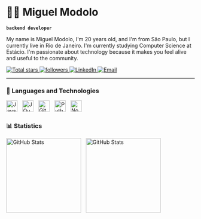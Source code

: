 # 🧑‍💻 Miguel Modolo

**`backend developer`**

My name is Miguel Modolo, I'm 20 years old, and I'm from São Paulo, but I currently live in Rio de Janeiro. I'm currently studying Computer Science at Estácio. I'm passionate about technology because it makes you feel alive and useful to the community.

<a href="https://github.com/mmodoloo?tab=repositories&sort=stargazers">
        <img 
            alt="Total stars" 
            title="GitHub Total Stars" 
            src="https://custom-icon-badges.demolab.com/github/stars/mmodoloo?color=55960c&style=for-the-badge&labelColor=488207&logo=star&label=estrelas"
        />
    </a>
    <a href="https://github.com/mmodoloo?tab=followers">
        <img 
            alt="followers" 
            title="Follow me on GitHub" 
            src="https://custom-icon-badges.demolab.com/github/followers/mmodoloo?color=236ad3&labelColor=1155ba&style=for-the-badge&logo=github&label=Seguidores&logoColor=white"
        />
    </a>
  <a href="https://www.linkedin.com/in/miguel-modolo-2b7246384/">
    <img 
        alt="LinkedIn" 
        title="Connect with me on LinkedIn" 
        src="https://custom-icon-badges.demolab.com/badge/LinkedIn-236ad3?style=for-the-badge&logo=linkedin&logoColor=white"
    />
</a>

<a href="mailto:modolodev@gmail.com">
    <img 
        alt="Email" 
        title="Send me an email" 
        src="https://custom-icon-badges.demolab.com/badge/Email-FF6F00?style=for-the-badge&logo=gmail&logoColor=white"
    />
</a>

</p>

---

### 🤖 Languages ​​and Technologies

<img 
    align="left" 
    alt="JavaScript" 
    title="JavaScript"
    width="30px" 
    style="padding-right: 10px;" 
    src="https://cdn.jsdelivr.net/gh/devicons/devicon@latest/icons/javascript/javascript-original.svg" 
/>


<img 
    align="left" 
    alt="JQuery" 
    title="JQuery"
    width="30px" 
    style="padding-right: 10px;" 
    src="https://cdn.jsdelivr.net/gh/devicons/devicon@latest/icons/jquery/jquery-original.svg" 
/>
<img 
    align="left" 
    alt="Git" 
    title="Git"
    width="30px" 
    style="padding-right: 10px;" 
    src="https://cdn.jsdelivr.net/gh/devicons/devicon@latest/icons/git/git-original.svg" 
/>
<img 
    align="left" 
    alt="Python" 
    title="Python"
    width="30px" 
    style="padding-right: 10px;" 
    src="https://cdn.jsdelivr.net/gh/devicons/devicon@latest/icons/python/python-original.svg" 
/>

<img 
    align="left" 
    alt="Node.js" 
    title="Node.js"
    width="30px" 
    style="padding-right: 10px;" 
    src="https://cdn.jsdelivr.net/gh/devicons/devicon@latest/icons/nodejs/nodejs-original.svg" 
/>
<br/>
<br/>

### 📊 Statistics

<p>
  <img 
    align="left" 
    alt="GitHub Stats" 
    height="200" 
    style="padding-right: 10px;" 
    src="https://github-readme-stats.vercel.app/api?username=mmodoloo&show_icons=true&theme=tokyonight&include_all_commits=true&locale=pt-br" 
  />

<img 
      align="left" 
      alt="GitHub Stats" 
      height="200" 
      src="https://github-readme-stats.vercel.app/api/top-langs/?username=mmodoloo&theme=tokyonight&layout=compact&custom_title=Tecnologias&langs_count=9" 
  />

</p>
